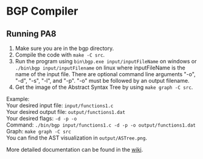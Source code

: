 # BGP Compiler

## Running PA8
1. Make sure you are in the bgp directory.
2. Compile the code with ```make -C src```.
3. Run the program using ```bin\bgp.exe input/inputFileName``` on windows or ```./bin\bgp input/inputFilename``` on linux where inputFileName is the name of the input file. There are optional command line arguments "-o", "-d", "-s", "-l", and "-p". "-o" must be followed by an output filename.
4. Get the image of the Abstract Syntax Tree by using ```make graph -C src```.

Example:\
Your desired input file: ```input/functions1.c```\
Your desired output file: ```output/functions1.dat```\
Your desired flags: ```-d -p -o```\
Command: ```./bin/bgp input/functions1.c -d -p -o output/functions1.dat```\
Graph: ```make graph -C src```\
You can find the AST visualization in ```output/ASTree.png```.

More detailed documentation can be found in the [wiki](https://github.com/Price775/CS460-Beck-Garner-Poston/wiki).
